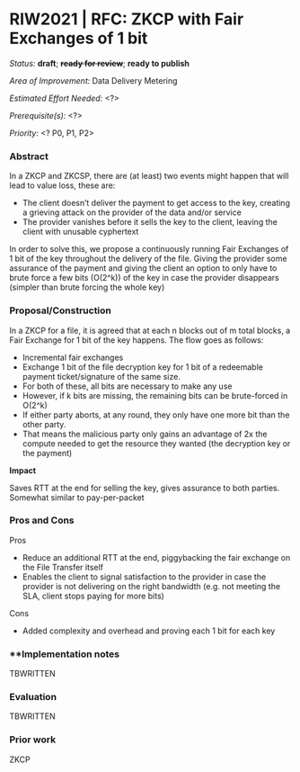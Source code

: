 # RIW2021 | RFC: ZKCP with Fair Exchanges of 1 bit

_Status:_ **draft**; **~~ready for review~~**; **ready to publish**

_Area of Improvement:_ Data Delivery Metering

_Estimated Effort Needed:_ &lt;?>

_Prerequisite(s):_ &lt;?>

_Priority:_ &lt;? P0, P1, P2>

### Abstract

In a ZKCP and ZKCSP, there are (at least) two events might happen that will lead to value loss, these are:

*   The client doesn’t deliver the payment to get access to the key, creating a grieving attack on the provider of the data and/or service
*   The provider vanishes before it sells the key to the client, leaving the client with unusable cyphertext

In order to solve this, we propose a continuously running Fair Exchanges of  \
1 bit of the key throughout the delivery of the file. Giving the provider some assurance of the payment and giving the client an option to only have to brute force a few bits (O(2^k)) of the key in case the provider disappears (simpler than brute forcing the whole key)

### **Proposal/Construction**

In a ZKCP for a file, it is agreed that at each n blocks out of m total blocks, a Fair Exchange for 1 bit of the key happens. The flow goes as follows:

*   Incremental fair exchanges 
*   Exchange 1 bit of the file decryption key for 1 bit of a redeemable payment ticket/signature of the same size.
*   For both of these, all bits are necessary to make any use
*   However, if k bits are missing, the remaining bits can be brute-forced in O(2^k)
*   If either party aborts, at any round, they only have one more bit than the other party.
*   That means the malicious party only gains an advantage of 2x the compute needed to get the resource they wanted (the decryption key or the payment)

**Impact**

Saves RTT at the end for selling the key, gives assurance to both parties. Somewhat similar to pay-per-packet

### Pros and Cons

Pros
*   Reduce an additional RTT at the end, piggybacking the fair exchange on the File Transfer itself 
*   Enables the client to signal satisfaction to the provider in case the provider is not delivering on the right bandwidth (e.g. not meeting the SLA, client stops paying for more bits)

Cons
*   Added complexity and overhead and proving each 1 bit for each key

### **Implementation **notes**

TBWRITTEN

### **Evaluation**

TBWRITTEN

### Prior work

ZKCP
